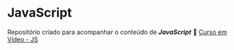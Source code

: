 # JavaScript
Repositório criado para acompanhar o conteúdo de **_JavaScript_** :monocle_face:
[Curso em Vídeo - JS](https://www.youtube.com/watch?v=BXqUH86F-kA&list=PLntvgXM11X6pi7mW0O4ZmfUI1xDSIbmTm&ab_channel=CursoemV%C3%ADdeo) 
